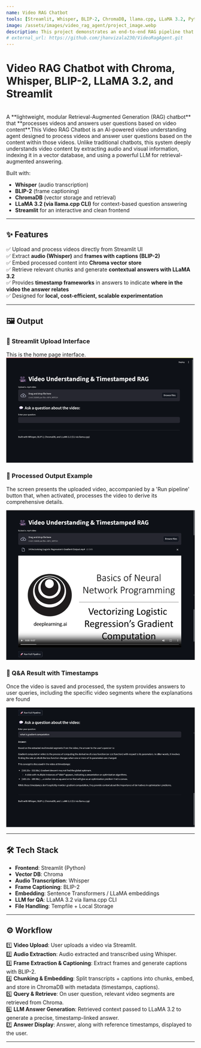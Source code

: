 ```yaml
---
name: Video RAG Chatbot
tools: [Streamlit, Whisper, BLIP-2, ChromaDB, llama.cpp, LLaMA 3.2, Python]
image: /assets/images/video_rag_agent/project_image.webp
description: This project demonstrates an end-to-end RAG pipeline that processes videos, transcribes and captions them, stores embeddings in a vector database, and uses LLaMA 3.2 to answer user questions with relevant timestamps based on video content.
# external_url: https://github.com/jhanvizala230/VideoRagAgent.git
---
```

# Video RAG Chatbot with Chroma, Whisper, BLIP-2, LLaMA 3.2, and Streamlit
<br>
A **lightweight, modular Retrieval-Augmented Generation (RAG) chatbot** that **processes videos and answers user questions based on video content**.This Video RAG Chatbot is an AI-powered video understanding agent designed to process videos and answer user questions based on the content within those videos. Unlike traditional chatbots, this system deeply understands video content by extracting audio and visual information, indexing it in a vector database, and using a powerful LLM for retrieval-augmented answering.

Built with:
- **Whisper** (audio transcription)
- **BLIP-2** (frame captioning)
- **ChromaDB** (vector storage and retrieval)
- **LLaMA 3.2 (via llama.cpp CLI)** for context-based question answering
- **Streamlit** for an interactive and clean frontend

---

## ✨ Features

✅ Upload and process videos directly from Streamlit UI  
✅ Extract **audio (Whisper)** and **frames with captions (BLIP-2)**  
✅ Embed processed content into **Chroma vector store**  
✅ Retrieve relevant chunks and generate **contextual answers with LLaMA 3.2**  
✅ Provides **timestamp frameworks** in answers to indicate **where in the video the answer relates**  
✅ Designed for **local, cost-efficient, scalable experimentation**

---

## 🖼️ Output 

### 📌 Streamlit Upload Interface
This is the home page interface.
![Home Page](assets/images/video_rag_agent/home_page.png)

### 📌 Processed Output Example
The screen presents the uploaded video, accompanied by a 'Run pipeline' button that, when activated, processes the video to derive its comprehensive details.

![Process Video](assets/images/video_rag_agent/processed_output_video.png)

### 📌 Q&A Result with Timestamps
Once the video is saved and processed, the system provides answers to user queries, including the specific video segments where the explanations are found
<!-- Upload your screenshot here -->
![User Q&A Result](assets/images/video_rag_agent/timestamps_reflected.png)

---

## 🛠️ Tech Stack

- **Frontend**: Streamlit (Python)
- **Vector DB**: Chroma
- **Audio Transcription**: Whisper
- **Frame Captioning**: BLIP-2
- **Embedding**: Sentence Transformers / LLaMA embeddings
- **LLM for QA**: LLaMA 3.2 via llama.cpp CLI
- **File Handling**: Tempfile + Local Storage

---

## ⚙️ Workflow

1️⃣ **Video Upload**: User uploads a video via Streamlit.  
2️⃣ **Audio Extraction**: Audio extracted and transcribed using Whisper.  
3️⃣ **Frame Extraction & Captioning**: Extract frames and generate captions with BLIP-2.  
4️⃣ **Chunking & Embedding**: Split transcripts + captions into chunks, embed, and store in ChromaDB with metadata (timestamps, captions).  
5️⃣ **Query & Retrieve**: On user question, relevant video segments are retrieved from Chroma.  
6️⃣ **LLM Answer Generation**: Retrieved context passed to LLaMA 3.2 to generate a precise, timestamp-linked answer.  
7️⃣ **Answer Display**: Answer, along with reference timestamps, displayed to the user.

---


